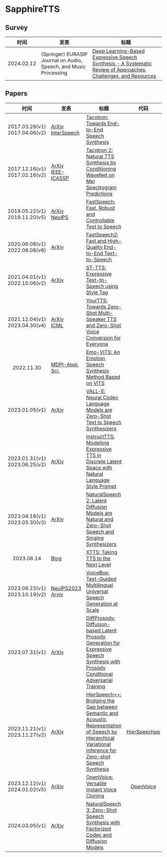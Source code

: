 # SapphireTTS

## Survey

|时间|发表|标题|
|:-:|---|---|
|2024.02.12|(Springer) EURASIP Journal on Audio, Speech, and Music Processing|[Deep Learning-Based Expressive Speech Synthesis - A Systematic Review of Approaches, Challenges, and Resources](Survey/DL-Based_Expressive_Speech_Synthesis.md)|

## Papers

|时间|发表|标题|代码|
|:-:|---|---|:-:|
|2017.03.29(v1)<br>2017.04.06(v2)|[ArXiv](https://arxiv.org/abs/1703.10135)<br>[InterSpeech](https://doi.org/10.21437/Interspeech.2017-1452)|[Tacotron: Towards End-to-End Speech Synthesis](Papers/2017.03_Tacotron.md)
|2017.12.16(v1)<br>2017.02.16(v2)|[ArXiv](https://arxiv.org/abs/1712.05884)<br>[IEEE-ICASSP](https://doi.org/10.1109/ICASSP.2018.8461368)|[Tacotron 2: Natural TTS Synthesis by Conditioning WaveNet on Mel Spectrogram Predictions](Papers/2017.12_Tacotron2.md)|
|2019.05.22(v1)<br>2019.11.20(v5)|[ArXiv]()<br>[NeuIPS](https://proceedings.neurips.cc/paper_files/paper/2019/hash/f63f65b503e22cb970527f23c9ad7db1-Abstract.html)|[FastSpeech: Fast, Robust and Controllable Text to Speech](Papers/2019.05_FastSpeech.md)|
|2020.06.08(v1)<br>2022.08.08(v8)|[ArXiv](https://arxiv.org/abs/2006.04558)|[FastSpeech2: Fast and High-Quality End-to-End Text-to-Speech](Papers/2020.06_FastSpeech2.md)|
|2021.04.01(v1)<br>2022.10.06(v2)|[ArXiv](https://arxiv.org/abs/2104.00436)|[ST-TTS: Expressive Text-to-Speech using Style Tag](Papers/2021.04_ST-TTS.md)|
|2021.12.04(v1)<br>2023.04.30(v4)|[ArXiv](https://arxiv.org/abs/2112.02418)<br>[ICML](https://proceedings.mlr.press/v162/casanova22a.html)|[YourTTS: Towards Zero-Shot Multi-Speaker TTS and Zero-Shot Voice Conversion for Everyone](Papers/2021.12_YourTTS.md)|
|2022.11.30|[MDPI-Appl. Sci.](https://www.mdpi.com/2076-3417/13/4/2225)|[Emo-VITS: An Emotion Speech Synthesis Method Based on VITS](Papers/2022.11_Emo-VITS.md)|
|2023.01.05(v1)|[ArXiv](https://arxiv.org/abs/2301.02111)|[VALL-E: Neural Codec Language Models are Zero-Shot Text to Speech Synthesizers](Papers/2023.01_VALL-E.md)|
|2023.01.31(v1)<br>2023.06.25(v2)|[ArXiv](https://arxiv.org/abs/2301.13662)|[InstructTTS: Modelling Expressive TTS in Discrete Latent Space with Natural Language Style Prompt](Papers/2023.01_InstructTTS.md)|
|2023.04.18(v1)<br>2023.05.30(v3)|[ArXiv](https://arxiv.org/abs/2304.09116)|[NaturalSpeech 2: Latent Diffusion Models are Natural and Zero-Shot Speech and Singing Synthesizers](Papers/2023.04_NaturalSpeech2.md)|
|2023.06.14|[Blog](https://coqui.ai/blog/tts/xtts_taking_tts_to_the_next_level)|[XTTS: Taking TTS to the Next Level](Papers/2023.06_XTTS.md)|
|2023.06.23(v1)<br>2023.10.19(v2)|[NeuIPS2023](https://proceedings.neurips.cc/paper_files/paper/2023/hash/2d8911db9ecedf866015091b28946e15-Abstract-Conference.html)<br>[Arxiv](https://arxiv.org/abs/2306.15687)|[VoiceBox: Text-Guided Multilingual Universal Speech Generation at Scale](Papers/2023.06_VoiceBox.md)|
|2023.07.31(v1)|[ArXiv](https://arxiv.org/abs/2307.16549)|[DiffProsody: Diffusion-based Latent Prosody Generation for Expressive Speech Synthesis with Prosody Conditional Adversarial Training](Papers/2023.07_DiffProsody.md)|
|2023.11.21(v1)<br>2023.11.27(v2)|[ArXiv](https://arxiv.org/abs/2311.12454)|[HierSpeech++: Bridging the Gap between Semantic and Acoustic Representation of Speech by Hierarchical Variational Inference for Zero-shot Speech Synthesis](Papers/2023.11_HierSpeechpp.md)|[HierSpeechpp](https://github.com/sh-lee-prml/HierSpeechpp)|
|2023.12.12(v1)<br>2024.01.02(v5)|[ArXiv](https://arxiv.org/abs/2312.01479)|[OpenVoice: Versatile Instant Voice Cloning](Papers/2023.12_OpenVoice.md)|[OpenVoice](https://github.com/myshell-ai/OpenVoice)|
|2024.03.05(v1)|[ArXiv](https://arxiv.org/abs/2403.03100)|[NaturalSpeech 3: Zero-Shot Speech Synthesis with Factorized Codec and Diffusion Models](Papers/2024.03_NaturalSpeech3.md)|